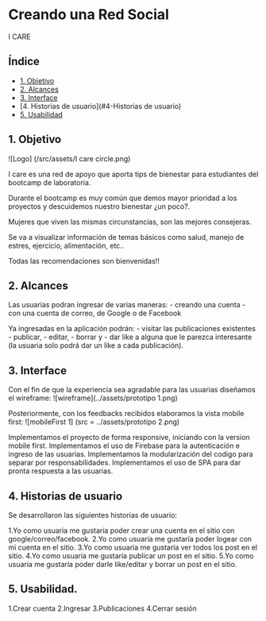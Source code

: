 # Creando una Red Social
I CARE

## Índice

* [1. Objetivo](#1-objetivo)
* [2. Alcances](#2-alcances)
* [3. Interface](#3-Interface)
* [4. Historias de usuario](#4-Historias de usuario)
* [5. Usabilidad](#5-Usabilidad)


## 1. Objetivo

![Logo] (/src/assets/I care circle.png)

I care es una red de apoyo que aporta tips de bienestar para estudiantes del bootcamp de laboratoria.

Durante el bootcamp es muy común que demos mayor prioridad a los proyectos y descuidemos nuestro bienestar ¿un poco?. 

Mujeres que viven las mismas circunstancias, son las mejores consejeras.

Se va a visualizar información de temas básicos como salud, manejo de estres, ejercicio, alimentación, etc..

Todas las recomendaciones son bienvenidas!!


## 2. Alcances

Las usuarias podran ingresar de varias maneras:
    - creando una cuenta
    - con una cuenta de correo, de Google o de Facebook

Ya ingresadas en la aplicación podrán:
    - visitar las publicaciones existentes 
    - publicar, 
    - editar, 
    - borrar y 
    - dar like a alguna que le parezca interesante (la usuaria solo podrá dar un like a cada publicación).

## 3. Interface

Con el fin de que la experiencia sea agradable para las usuarias diseñamos el wireframe:
![wireframe](../assets/prototipo 1.png)

Posteriormente, con los feedbacks recibidos elaboramos la vista mobile first:
![mobileFirst 1] (src = ../assets/prototipo 2.png)

Implementamos el proyecto de forma responsive, iniciando con la version mobile first.
Implementamos el uso de Firebase para la autenticación e ingreso de las usuarias.
Implementamos la modularización del codigo para separar por responsabilidades.
Implementamos el uso de SPA para dar pronta respuesta a las usuarias.

## 4. Historias de usuario

Se desarrollaron las siguientes historias de usuario:

1.Yo como usuaria me gustaría poder crear una cuenta en el sitio con google/correo/facebook.
2.Yo como usuaria me gustaría poder logear con mi cuenta en el sitio.
3.Yo como usuaria me gustaría ver todos los post en el sitio.
4.Yo como usuaria me gustaría publicar un post en el sitio.
5.Yo como usuaria me gustaría poder darle like/editar y borrar un post en el sitio.


## 5. Usabilidad.

1.Crear cuenta
2.Ingresar
3.Publicaciones
4.Cerrar sesión 




